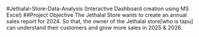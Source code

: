 #Jethalal-Store-Data-Analysis (Interactive Dashboard creation using MS Excel)
##Project Objective
The Jethalal Store wants to create an annual sales report for 2024. So that, the owner of the Jethalal store[who is tapu] can understand their customers and grow more sales in 2025 & 2026.

